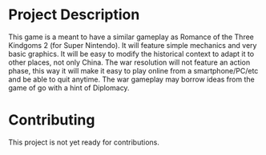 # Project Description

This game is a meant to have a similar gameplay as Romance of the Three Kindgoms 2 (for Super Nintendo). It will feature simple mechanics and very basic graphics. It will be easy to modify the historical context to adapt it to other places, not only China. The war resolution will not feature an action phase, this way it will make it easy to play online from a smartphone/PC/etc and be able to quit anytime. The war gameplay may borrow ideas from the game of go with a hint of Diplomacy.

# Contributing
This project is not yet ready for contributions.